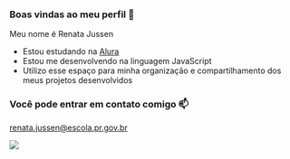 ### Boas vindas ao meu perfil 💙

Meu nome é Renata Jussen

- Estou estudando na [Alura](https://www.alura.com.br)
- Estou me desenvolvendo na linguagem JavaScript
- Utilizo esse espaço para minha organização e compartilhamento dos meus projetos desenvolvidos

### Você pode entrar em contato comigo 📫

renata.jussen@escola.pr.gov.br


![](https://tenor.com/pt-BR/view/care-bare-pink-hearts-gif-18264274)
